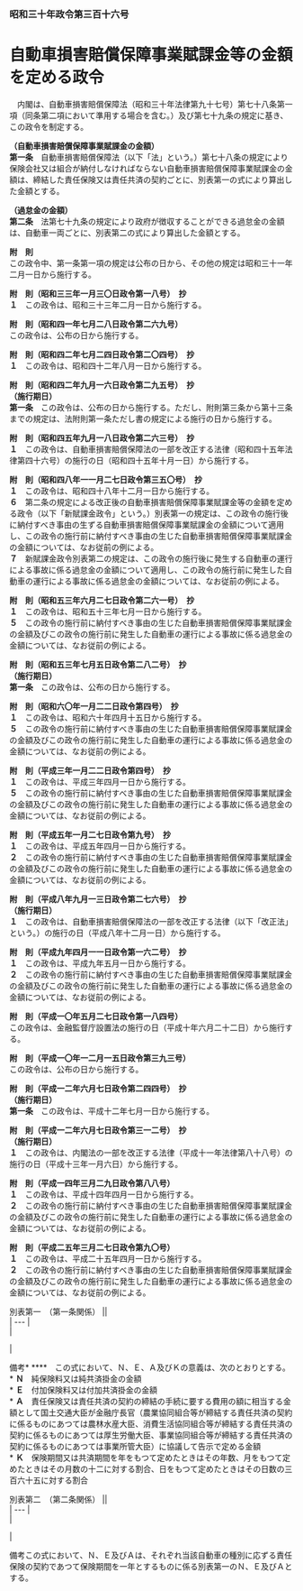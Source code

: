 ### 昭和三十年政令第三百十六号  
# 自動車損害賠償保障事業賦課金等の金額を定める政令  
　内閣は、自動車損害賠償保障法（昭和三十年法律第九十七号）第七十八条第一項（同条第二項において準用する場合を含む。）及び第七十九条の規定に基き、この政令を制定する。  
  
**（自動車損害賠償保障事業賦課金の金額）**  
**第一条**　自動車損害賠償保障法（以下「法」という。）第七十八条の規定により保険会社又は組合が納付しなければならない自動車損害賠償保障事業賦課金の金額は、締結した責任保険又は責任共済の契約ごとに、別表第一の式により算出した金額とする。  
  
**（過怠金の金額）**  
**第二条**　法第七十九条の規定により政府が徴収することができる過怠金の金額は、自動車一両ごとに、別表第二の式により算出した金額とする。  
  
**附　則**  
この政令中、第一条第一項の規定は公布の日から、その他の規定は昭和三十一年二月一日から施行する。  
  
**附　則（昭和三三年一月三〇日政令第一八号）　抄**  
**１**　この政令は、昭和三十三年二月一日から施行する。  
  
**附　則（昭和四一年七月二八日政令第二六九号）**  
この政令は、公布の日から施行する。  
  
**附　則（昭和四二年七月二四日政令第二〇四号）　抄**  
**１**　この政令は、昭和四十二年八月一日から施行する。  
  
**附　則（昭和四二年九月一六日政令第二九五号）　抄**  
**（施行期日）**  
**第一条**　この政令は、公布の日から施行する。ただし、附則第三条から第十三条までの規定は、法附則第一条ただし書の規定による施行の日から施行する。  
  
**附　則（昭和四五年九月一八日政令第二六三号）　抄**  
**１**　この政令は、自動車損害賠償保障法の一部を改正する法律（昭和四十五年法律第四十六号）の施行の日（昭和四十五年十月一日）から施行する。  
  
**附　則（昭和四八年一一月二七日政令第三五〇号）　抄**  
**１**　この政令は、昭和四十八年十二月一日から施行する。  
**６**　第二条の規定による改正後の自動車損害賠償保障事業賦課金等の金額を定める政令（以下「新賦課金政令」という。）別表第一の規定は、この政令の施行後に納付すべき事由の生ずる自動車損害賠償保障事業賦課金の金額について適用し、この政令の施行前に納付すべき事由の生じた自動車損害賠償保障事業賦課金の金額については、なお従前の例による。  
**７**　新賦課金政令別表第二の規定は、この政令の施行後に発生する自動車の運行による事故に係る過怠金の金額について適用し、この政令の施行前に発生した自動車の運行による事故に係る過怠金の金額については、なお従前の例による。  
  
**附　則（昭和五三年六月二七日政令第二六一号）　抄**  
**１**　この政令は、昭和五十三年七月一日から施行する。  
**５**　この政令の施行前に納付すべき事由の生じた自動車損害賠償保障事業賦課金の金額及びこの政令の施行前に発生した自動車の運行による事故に係る過怠金の金額については、なお従前の例による。  
  
**附　則（昭和五三年七月五日政令第二八二号）　抄**  
**（施行期日）**  
**第一条**　この政令は、公布の日から施行する。  
  
**附　則（昭和六〇年一月二二日政令第四号）　抄**  
**１**　この政令は、昭和六十年四月十五日から施行する。  
**５**　この政令の施行前に納付すべき事由の生じた自動車損害賠償保障事業賦課金の金額及びこの政令の施行前に発生した自動車の運行による事故に係る過怠金の金額については、なお従前の例による。  
  
**附　則（平成三年一月二二日政令第四号）　抄**  
**１**　この政令は、平成三年四月一日から施行する。  
**５**　この政令の施行前に納付すべき事由の生じた自動車損害賠償保障事業賦課金の金額及びこの政令の施行前に発生した自動車の運行による事故に係る過怠金の金額については、なお従前の例による。  
  
**附　則（平成五年一月二七日政令第九号）　抄**  
**１**　この政令は、平成五年四月一日から施行する。  
**２**　この政令の施行前に納付すべき事由の生じた自動車損害賠償保障事業賦課金の金額及びこの政令の施行前に発生した自動車の運行による事故に係る過怠金の金額については、なお従前の例による。  
  
**附　則（平成八年九月一三日政令第二七六号）　抄**  
**（施行期日）**  
**１**　この政令は、自動車損害賠償保障法の一部を改正する法律（以下「改正法」という。）の施行の日（平成八年十二月一日）から施行する。  
  
**附　則（平成九年四月一一日政令第一六二号）　抄**  
**１**　この政令は、平成九年五月一日から施行する。  
**２**　この政令の施行前に納付すべき事由の生じた自動車損害賠償保障事業賦課金の金額及びこの政令の施行前に発生した自動車の運行による事故に係る過怠金の金額については、なお従前の例による。  
  
**附　則（平成一〇年五月二七日政令第一八四号）**  
この政令は、金融監督庁設置法の施行の日（平成十年六月二十二日）から施行する。  
  
**附　則（平成一〇年一二月一五日政令第三九三号）**  
この政令は、公布の日から施行する。  
  
**附　則（平成一二年六月七日政令第二四四号）　抄**  
**（施行期日）**  
**第一条**　この政令は、平成十二年七月一日から施行する。  
  
**附　則（平成一二年六月七日政令第三一二号）　抄**  
**（施行期日）**  
**１**　この政令は、内閣法の一部を改正する法律（平成十一年法律第八十八号）の施行の日（平成十三年一月六日）から施行する。  
  
**附　則（平成一四年三月二九日政令第八八号）**  
**１**　この政令は、平成十四年四月一日から施行する。  
**２**　この政令の施行前に納付すべき事由の生じた自動車損害賠償保障事業賦課金の金額及びこの政令の施行前に発生した自動車の運行による事故に係る過怠金の金額については、なお従前の例による。  
  
**附　則（平成二五年三月二七日政令第九〇号）**  
**１**　この政令は、平成二十五年四月一日から施行する。  
**２**　この政令の施行前に納付すべき事由の生じた自動車損害賠償保障事業賦課金の金額及びこの政令の施行前に発生した自動車の運行による事故に係る過怠金の金額については、なお従前の例による。  
  
別表第一　（第一条関係）
||  
| --- |  
|<em>

</em>|  
  
備考* ****　この式において、Ｎ、Ｅ、Ａ及びＫの意義は、次のとおりとする。  
	* **Ｎ**　純保険料又は純共済掛金の金額  
	* **Ｅ**　付加保険料又は付加共済掛金の金額  
	* **Ａ**　責任保険又は責任共済の契約の締結の手続に要する費用の額に相当する金額として国土交通大臣が金融庁長官（農業協同組合等が締結する責任共済の契約に係るものにあつては農林水産大臣、消費生活協同組合等が締結する責任共済の契約に係るものにあつては厚生労働大臣、事業協同組合等が締結する責任共済の契約に係るものにあつては事業所管大臣）に協議して告示で定める金額  
	* **Ｋ**　保険期間又は共済期間を年をもつて定めたときはその年数、月をもつて定めたときはその月数の十二に対する割合、日をもつて定めたときはその日数の三百六十五に対する割合  
  
別表第二　（第二条関係）
||  
| --- |  
|<em>

</em>|  
  
備考この式において、Ｎ、Ｅ及びＡは、それぞれ当該自動車の種別に応ずる責任保険の契約であつて保険期間を一年とするものに係る別表第一のＮ、Ｅ及びＡとする。  
